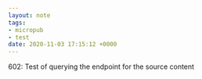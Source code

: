 ```yaml
---
layout: note
tags:
- micropub
- test
date: 2020-11-03 17:15:12 +0000
---
```


602: Test of querying the endpoint for the source content
